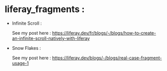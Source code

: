 # liferay_fragments :

* Infinite Scroll :

  See my post here :  https://liferay.dev/fr/blogs/-/blogs/how-to-create-an-infinite-scroll-natively-with-liferay

* Snow Flakes :

  See my post here :  https://liferay.dev/blogs/-/blogs/real-case-fragment-usage-1
